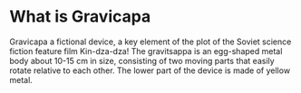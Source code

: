 # What is Gravicapa
Gravicapa a fictional device, a key element of the plot of the Soviet science fiction feature film Kin-dza-dza! 
The gravitsappa is an egg-shaped metal body about 10-15 cm in size, consisting of two moving parts that easily rotate relative to each other. 
The lower part of the device is made of yellow metal.
